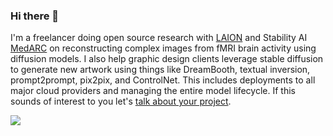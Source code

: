 ### Hi there 👋

I'm a freelancer doing open source research with [LAION](https://laion.ai/) and Stability AI [MedARC](https://www.medarc.ai/) on reconstructing complex images from fMRI brain activity using diffusion models. I also help graphic design clients leverage stable diffusion to generate new artwork using things like DreamBooth, textual inversion, prompt2prompt, pix2pix, and ControlNet. This includes deployments to all major cloud providers and managing the entire model lifecycle. If this sounds of interest to you let's <a href="https://calendly.com/jimgoo/introductory-meeting">talk about your project</a>.

<img src="https://jgoode.s3.amazonaws.com/contracting-logos/logo-grid-v3.jpg">

<!--
**jimgoo/jimgoo** is a ✨ _special_ ✨ repository because its `README.md` (this file) appears on your GitHub profile.

Here are some ideas to get you started:

- 🔭 I’m currently working on ...
- 🌱 I’m currently learning ...
- 👯 I’m looking to collaborate on ...
- 🤔 I’m looking for help with ...
- 💬 Ask me about ...
- 📫 How to reach me: ...
- 😄 Pronouns: ...
- ⚡ Fun fact: ...
-->
